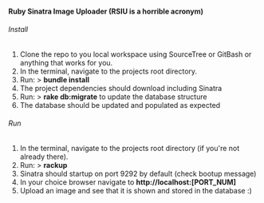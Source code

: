 #### Ruby Sinatra Image Uploader (RSIU is a horrible acronym)

###### Install
1. Clone the repo to you local workspace using SourceTree or GitBash or anything that works for you.
2. In the terminal, navigate to the projects root directory.
3. Run: > **bundle install**
4. The project dependencies should download including Sinatra
5. Run: > **rake db:migrate** to update the database structure
6. The database should be updated and populated as expected

###### Run
1. In the terminal, navigate to the projects root directory (if you're not already there).
2. Run: > **rackup**
3. Sinatra should startup on port 9292 by default (check bootup message)
4. In your choice browser navigate to **http://localhost:[PORT_NUM]**
5. Upload an image and see that it is shown and stored in the database :)

